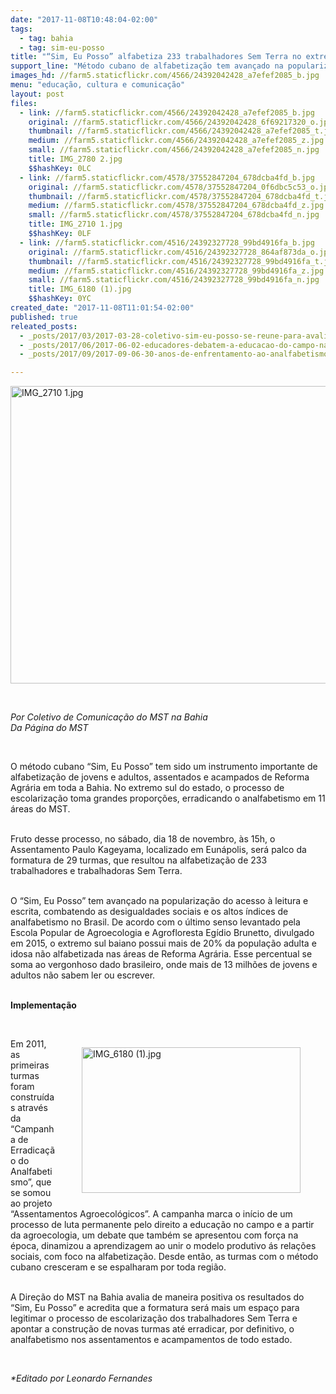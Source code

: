 ```yaml
---
date: "2017-11-08T10:48:04-02:00"
tags:
  - tag: bahia
  - tag: sim-eu-posso
title: "“Sim, Eu Posso” alfabetiza 233 trabalhadores Sem Terra no extremo sul da Bahia"
support_line: "Método cubano de alfabetização tem avançado na popularização do acesso à leitura e escrita, combatendo as desigualdades sociais e os altos índices de analfabetismo no Brasil."
images_hd: //farm5.staticflickr.com/4566/24392042428_a7efef2085_b.jpg
menu: "educação, cultura e comunicação"
layout: post
files:
  - link: //farm5.staticflickr.com/4566/24392042428_a7efef2085_b.jpg
    original: //farm5.staticflickr.com/4566/24392042428_6f69217320_o.jpg
    thumbnail: //farm5.staticflickr.com/4566/24392042428_a7efef2085_t.jpg
    medium: //farm5.staticflickr.com/4566/24392042428_a7efef2085_z.jpg
    small: //farm5.staticflickr.com/4566/24392042428_a7efef2085_n.jpg
    title: IMG_2780 2.jpg
    $$hashKey: 0LC
  - link: //farm5.staticflickr.com/4578/37552847204_678dcba4fd_b.jpg
    original: //farm5.staticflickr.com/4578/37552847204_0f6dbc5c53_o.jpg
    thumbnail: //farm5.staticflickr.com/4578/37552847204_678dcba4fd_t.jpg
    medium: //farm5.staticflickr.com/4578/37552847204_678dcba4fd_z.jpg
    small: //farm5.staticflickr.com/4578/37552847204_678dcba4fd_n.jpg
    title: IMG_2710 1.jpg
    $$hashKey: 0LF
  - link: //farm5.staticflickr.com/4516/24392327728_99bd4916fa_b.jpg
    original: //farm5.staticflickr.com/4516/24392327728_864af873da_o.jpg
    thumbnail: //farm5.staticflickr.com/4516/24392327728_99bd4916fa_t.jpg
    medium: //farm5.staticflickr.com/4516/24392327728_99bd4916fa_z.jpg
    small: //farm5.staticflickr.com/4516/24392327728_99bd4916fa_n.jpg
    title: IMG_6180 (1).jpg
    $$hashKey: 0YC
created_date: "2017-11-08T11:01:54-02:00"
published: true
releated_posts:
  - _posts/2017/03/2017-03-28-coletivo-sim-eu-posso-se-reune-para-avaliar-o-processo-de-alfabetizacao.md
  - _posts/2017/06/2017-06-02-educadores-debatem-a-educacao-do-campo-na-formacao-das-familias-sem-terra.md
  - _posts/2017/09/2017-09-06-30-anos-de-enfrentamento-ao-analfabetismo.md

---
```

<p><img alt="IMG_2710 1.jpg" height="476" src="//farm5.staticflickr.com/4578/37552847204_678dcba4fd_b.jpg" width="700" /></p>

<p>&nbsp;</p>

<p><em>Por Coletivo de Comunica&ccedil;&atilde;o do MST na Bahia<br />
Da P&aacute;gina do MST</em></p>

<p>&nbsp;</p>

<p>O m&eacute;todo cubano &ldquo;Sim, Eu Posso&rdquo; tem sido um instrumento importante de alfabetiza&ccedil;&atilde;o de jovens e adultos, assentados e acampados de Reforma Agr&aacute;ria em toda a Bahia. No extremo sul do estado, o processo de escolariza&ccedil;&atilde;o toma grandes propor&ccedil;&otilde;es, erradicando o analfabetismo em 11 &aacute;reas do MST.</p>

<p><br />
Fruto desse processo, no s&aacute;bado, dia 18 de novembro, &agrave;s 15h, o Assentamento Paulo Kageyama, localizado em Eun&aacute;polis, ser&aacute; palco da formatura de 29 turmas, que resultou na alfabetiza&ccedil;&atilde;o de 233 trabalhadores e trabalhadoras Sem Terra.</p>

<p><br />
O &ldquo;Sim, Eu Posso&rdquo; tem avan&ccedil;ado na populariza&ccedil;&atilde;o do acesso &agrave; leitura e escrita, combatendo as desigualdades sociais e os altos &iacute;ndices de analfabetismo no Brasil. De acordo com o &uacute;ltimo senso levantado pela Escola Popular de Agroecologia e Agrofloresta Eg&iacute;dio Brunetto, divulgado em 2015, o extremo sul baiano possui mais de 20% da popula&ccedil;&atilde;o adulta e idosa n&atilde;o alfabetizada nas &aacute;reas de Reforma Agr&aacute;ria. Esse percentual se soma ao vergonhoso dado brasileiro, onde mais de 13 milh&otilde;es de jovens e adultos n&atilde;o sabem ler ou escrever.</p>

<p><br />
<strong>Implementa&ccedil;&atilde;o</strong></p>

<p>&nbsp;</p>

<figure class="image" style="float:right"><img alt="IMG_6180 (1).jpg" height="233" src="//farm5.staticflickr.com/4516/24392327728_99bd4916fa_b.jpg" width="350" />
<figcaption></figcaption>
</figure>

<p>Em 2011, as primeiras turmas foram constru&iacute;das atrav&eacute;s da &ldquo;Campanha de Erradica&ccedil;&atilde;o do Analfabetismo&rdquo;, que se somou ao projeto &ldquo;Assentamentos Agroecol&oacute;gicos&rdquo;. A campanha marca o in&iacute;cio de um processo de luta permanente pelo direito a educa&ccedil;&atilde;o no campo e a partir da agroecologia, um debate que tamb&eacute;m se apresentou com for&ccedil;a na &eacute;poca, dinamizou a aprendizagem ao unir o modelo produtivo &aacute;s rela&ccedil;&otilde;es sociais, com foco na alfabetiza&ccedil;&atilde;o. Desde ent&atilde;o, as turmas com o m&eacute;todo cubano cresceram e se espalharam por toda regi&atilde;o.</p>

<p><br />
A Dire&ccedil;&atilde;o do MST na Bahia avalia de maneira positiva os resultados do &ldquo;Sim, Eu Posso&rdquo; e acredita que a formatura ser&aacute; mais um espa&ccedil;o para legitimar o processo de escolariza&ccedil;&atilde;o dos trabalhadores Sem Terra e apontar a constru&ccedil;&atilde;o de novas turmas at&eacute; erradicar, por definitivo, o analfabetismo nos assentamentos e acampamentos de todo estado.</p>

<p>&nbsp;</p>

<p><em>*Editado por Leonardo Fernandes</em></p>
